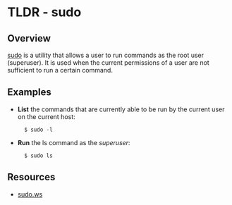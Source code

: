 TLDR - sudo
==========

Overview
--------

[sudo] is a utility that allows a user to run commands as the root user (superuser).  It is used when the current permissions of a user are not sufficient to run a certain command.

Examples
--------

- **List** the commands that are currently able to be run by the current user on the current host:

        $ sudo -l

- **Run** the ls command as the *superuser*:

		$ sudo ls

Resources
---------

- [sudo.ws](https://www.sudo.ws/man/sudo.man.html)

[sudo]: https://www.sudo.ws/man/sudo.man.html

